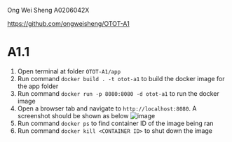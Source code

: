Ong Wei Sheng A0206042X

https://github.com/ongweisheng/OTOT-A1

# A1.1

1. Open terminal at folder `OTOT-A1/app`
2. Run command `docker build . -t otot-a1` to build the docker image for the app folder
3. Run command `docker run -p 8080:8080 -d otot-a1` to run the docker image
4. Open a browser tab and navigate to `http://localhost:8080`. A screenshot should be shown as below 
![image](https://user-images.githubusercontent.com/57165946/195844344-39c8613c-8bf3-4d07-b528-5b8c957233be.png)
5. Run command `docker ps` to find container ID of the image being ran
6. Run command `docker kill <CONTAINER ID>` to shut down the image